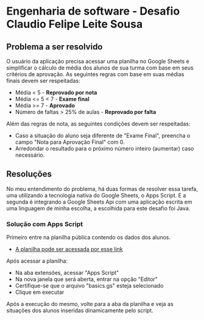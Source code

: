 
# Engenharia de software - Desafio Claudio Felipe Leite Sousa

## Problema a ser resolvido

O usuário da aplicação precisa acessar uma planilha no Google Sheets e simplificar o cálculo de média dos alunos de sua turma com base em seus critérios de aprovação. As seguintes regras com base em suas médias finais devem ser respeitadas:

* Média < 5 - **Reprovado por nota**
* Média <= 5 < 7 - **Exame final**
* Média >= 7 - **Aprovado**
* Número de faltas > 25% de aulas - **Reprovado por falta**

Além das regras de nota, as seguintes condições devem ser respeitadas: 

* Caso a situação do aluno seja diferente de "Exame Final", preencha o campo "Nota para  Aprovação Final" com 0.
* Arredondar o resultado para o próximo número inteiro (aumentar) caso necessário.

## Resoluções

No meu entendimento do problema, há duas formas de resolver essa tarefa, uma utilizando a tecnologia nativa do Google Sheets, o Apps Script. E a segunda é integrando a Google Sheets Api com uma aplicação escrita em uma linguagem de minha escolha, a escolhida para este desafio foi Java.

### Solução com Apps Script

Primeiro entre na planilha pública contendo os dados dos alunos.

* [A planilha pode ser acessada por esse link](https://docs.google.com/spreadsheets/d/1YLp32Pl0S9jdgSuag3jnKnN_LN8MKezK5fMjjrB2vx4/edit#gid=0) 

Após acessar a planilha:

* Na aba extensões, acessar "Apps Script"
* Na nova janela que será aberta, entrar na opção "Editor"
* Certifique-se que o arquivo "basics.gs" esteja selecionado
* Clique em executar

Após a execução do mesmo, volte para a aba da planilha e veja as situações dos alunos inseridas dinamicamente pelo script.
